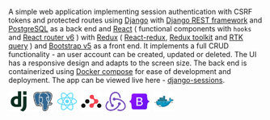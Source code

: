 A simple web application implementing session authentication with CSRF tokens and protected routes using [Django](https://www.djangoproject.com/) with [Django REST framework](https://www.django-rest-framework.org/)
and [PostgreSQL](https://www.postgresql.org/) as a back end and [React](https://react.dev/) ( functional components with  `hooks` and [React router v6](https://reactrouter.com/en/main) )
with [Redux](https://redux.js.org/) ( [React-redux](https://react-redux.js.org/), [Redux toolkit](https://redux-toolkit.js.org/) and [RTK query](https://redux-toolkit.js.org/rtk-query/overview) )
and [Bootstrap v5](https://getbootstrap.com/) as a front end. It implements a full CRUD functionality - an user account can be created, updated or deleted. The UI has a responsive design and adapts to the screen size.
The back end is containerized using [Docker compose](https://docs.docker.com/compose/) for ease of development and deployment. The app can be viewed live here - [django-sessions](https://django-sessions.stoychodonev.uk/).


<div>
  <img src="https://github.com/devicons/devicon/blob/master/icons/django/django-plain.svg" title="Django" alt="Django" width="40" height="40"/>&nbsp;
  <img src="https://github.com/devicons/devicon/blob/master/icons/postgresql/postgresql-original.svg" title="PostgreSQL" alt="PostgreSQL" width="40" height="40"/>&nbsp;
  <img src="https://github.com/devicons/devicon/blob/master/icons/react/react-original.svg" title="React" alt="React" width="40" height="40"/>&nbsp;
  <img src="https://github.com/devicons/devicon/blob/master/icons/reactrouter/reactrouter-original.svg" title="React router" alt="React router" width="40" height="40"/>&nbsp;
  <img src="https://github.com/devicons/devicon/blob/master/icons/redux/redux-original.svg" title="Redux" alt="Redux" width="40" height="40"/>&nbsp;
  <img src="https://github.com/devicons/devicon/blob/master/icons/bootstrap/bootstrap-original.svg" title="Bootstrap" alt="Bootstrap" width="40" height="40"/>&nbsp;
  <img src="https://github.com/devicons/devicon/blob/master/icons/docker/docker-original.svg" title="Docker" alt="Docker" width="40" height="40"/>&nbsp;
<div>
